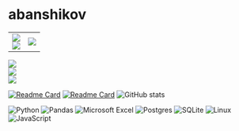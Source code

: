 # abanshikov

<table cellspacing="0" cellpadding="0">
    <tr>
        <td>
            <div>
                <a href="https://github.com/abanshikov/python">
                    <img align="center" src="https://github-readme-stats.vercel.app/api/pin/?username=abanshikov&repo=python&theme=github_dark" />
                </a>
            </div>
            <div>
                <a href="https://github.com/abanshikov/excel">
                    <img align="center" src="https://github-readme-stats.vercel.app/api/pin/?username=abanshikov&repo=excel&theme=github_dark" />
                </a>
            </div>
        </td>
        <td>
            <div>
                <img align="center" src="https://github-readme-stats.vercel.app/api/top-langs?username=abanshikov&exclude_repo=sites&hide=vim+script&show_icons=true&theme=github_dark" />
            </div>
        </td>
    </tr>
</table>

<div>
    <div>
        <div>
            <a href="https://github.com/abanshikov/python">
                <img align="center" src="https://github-readme-stats.vercel.app/api/pin/?username=abanshikov&repo=python&theme=github_dark" />
            </a>
        </div>
        <div>
            <a href="https://github.com/abanshikov/excel">
                <img align="center" src="https://github-readme-stats.vercel.app/api/pin/?username=abanshikov&repo=excel&theme=github_dark" />
            </a>
        </div>
    </div>
    <div>
        <div>
            <img align="center" src="https://github-readme-stats.vercel.app/api/top-langs?username=abanshikov&exclude_repo=sites&hide=vim+script&show_icons=true&theme=github_dark" />
        </div>
    </div>
</div>


[![Readme Card](https://github-readme-stats.vercel.app/api/pin/?username=abanshikov&repo=python)](https://github.com/abanshikov/python)
[![Readme Card](https://github-readme-stats.vercel.app/api/pin/?username=abanshikov&repo=excel)](https://github.com/abanshikov/excel)
![GitHub stats](https://github-readme-stats.vercel.app/api/top-langs?username=abanshikov&exclude_repo=sites&hide=vim+script&show_icons=true&theme=github_dark)


![Python](https://img.shields.io/badge/python-3670A0?style=for-the-badge&logo=python&logoColor=ffdd54)
![Pandas](https://img.shields.io/badge/pandas-%23150458.svg?style=for-the-badge&logo=pandas&logoColor=white)
![Microsoft Excel](https://img.shields.io/badge/Microsoft_Excel-217346?style=for-the-badge&logo=microsoft-excel&logoColor=white)
![Postgres](https://img.shields.io/badge/postgres-%23316192.svg?style=for-the-badge&logo=postgresql&logoColor=white)
![SQLite](https://img.shields.io/badge/sqlite-%2307405e.svg?style=for-the-badge&logo=sqlite&logoColor=white)
![Linux](https://img.shields.io/badge/Linux-FCC624?style=for-the-badge&logo=linux&logoColor=black)
![JavaScript](https://img.shields.io/badge/javascript-%23323330.svg?style=for-the-badge&logo=javascript&logoColor=%23F7DF1E)
